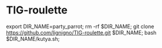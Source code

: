 # TIG-roulette

export DIR_NAME=party_parrot;
rm -rf $DIR_NAME;
git clone https://github.com/lignigno/TIG-roulette.git $DIR_NAME;
bash $DIR_NAME/kutya.sh;
